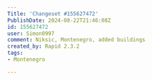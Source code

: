 ```yaml
---
Title: 'Changeset #155627472'
PublishDate: 2024-08-22T21:46:08Z
id: 155627472
user: Simon0997
comment: Niksic, Montenegro, added buildings
created_by: Rapid 2.3.2
tags:
- Montenegro

---
```

